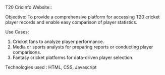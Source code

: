 T20 CricInfo Website::

Objective: To provide a comprehensive platform for accessing T20 cricket player records and enable easy comparison of player statistics.

Use Cases:
1. Cricket fans to analyze player performance.
2. Media or sports analysts for preparing reports or conducting player comparisons.
3. Fantasy cricket platforms for data-driven player selection.

Technologies used : HTML, CSS, Javascript
